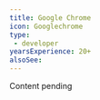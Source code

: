 ```yaml
---
title: Google Chrome
icon: Googlechrome
type:
 - developer
yearsExperience: 20+
alsoSee:
---
```


Content pending
